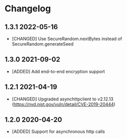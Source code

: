 # Changelog

## 1.3.1 2022-05-16

- [CHANGED] Use SecureRandom.nextBytes instead of SecureRandom.generateSeed

## 1.3.0 2021-09-02

- [ADDED] Add end-to-end encryption support

## 1.2.1 2021-04-19

- [CHANGED] Upgraded asynchttpclient to v2.12.13 (https://nvd.nist.gov/vuln/detail/CVE-2019-20444)

## 1.2.0 2020-04-20

- [ADDED] Support for asynchronous http calls
